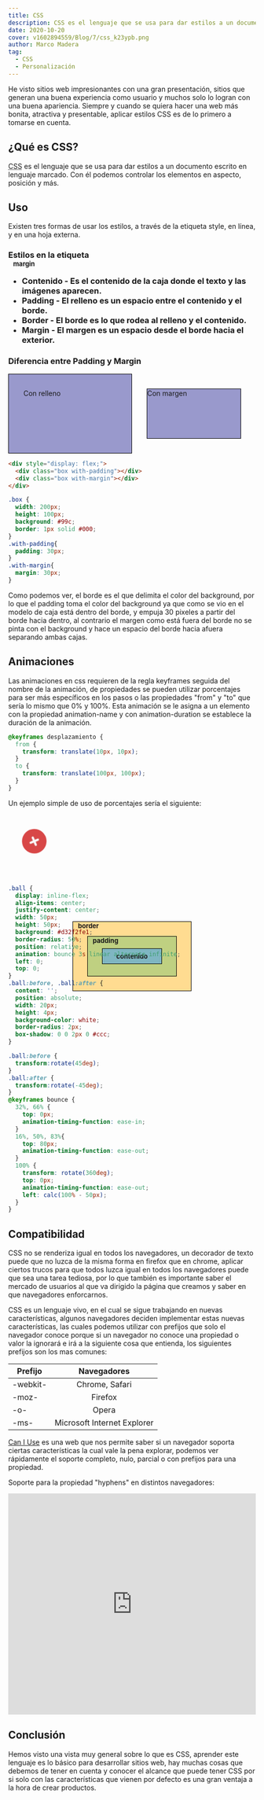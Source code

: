 ```yaml
---
title: CSS
description: CSS es el lenguaje que se usa para dar estilos a un documento escrito en lenguaje marcado. Con él podemos controlar los elementos en aspecto, posición y más.
date: 2020-10-20
cover: v1602894559/Blog/7/css_k23ypb.png
author: Marco Madera
tag:
  - CSS
  - Personalización
---
```


He visto sitios web impresionantes con una gran presentación, sitios que generan una buena experiencia como usuario y muchos solo lo logran con una buena apariencia. Siempre y cuando se quiera hacer una web más bonita, atractiva y presentable, aplicar estilos CSS es de lo primero a tomarse en cuenta.

## ¿Qué es CSS?
<p>
  <abbr title="Cascading Style Sheets">CSS</abbr> es el lenguaje que se usa para dar estilos a un documento escrito en lenguaje marcado. Con él podemos controlar los elementos en aspecto, posición y más.
</p>

## Uso
Existen tres formas de usar los estilos, a través de la etiqueta style, en línea, y en una hoja externa.

### Estilos en la etiqueta <style>
De igual forma se puede usar directamente en un elemento HTML con el atributo `style` de la siguiente forma:
```html
<p style="color: #fff; width: max-content; padding: 5px 10px; margin: auto; border-radius: 10px; background: radial-gradient(ellipse at center, rgba(240,47,23,0.7) 0%, rgba(240,47,23,1) 100%);">
En Línea
</p>
```

<p style="color: #fff; width: max-content;padding: 5px 10px; margin: auto; border-radius: 10px; background: radial-gradient(ellipse at center, rgba(240,47,23,0.7) 0%, rgba(240,47,23,1) 100%);">
En Línea
</p>

### Estilos en línea
CSS se puede usar directamente desde la etiqueta HTML `<style>`.
```html
<style>
body {
  margin: 0;
  padding: 0;
}
</style>
```

### Estilos en una hoja externa

La manera que se aprovecha mejor sería hacer un link a una hoja de estilos con extensión .css en una etiqueta `<link>` dentro de la etiqueta `<head>` de nuestro documento HTML de la siguiente manera, donde href es la ubicación de la hoja de estilos.

```html
<link
  rel="stylesheet"
  href="./styles.css"
/>
```

## Selectores
Al usar CSS en una hoja externa o en la etiqueta `<style>` los selectores son necesarios para estilar elementos específicos.

### Etiquetas
Para seleccionar etiquetas simplemente se escribe el nombre de la etiqueta, si se quiere especificar alguna etiqueta que contenga cierto atributo se puede hacer seguido con corchetes `[]`, así seleccionará todas las etiquetas del mismo nombre que tengan cierto atributo.

```css
nav { ... }

nav[class="topNavbar"] { ... }
```

### ID
Las id en HTML son únicas, se seleccionan con el símbolo `#`
```css
#SomeId {

}
```

### Clases
Al usar el nombre de una clase precediendo un punto "." se seleccionarán todos los elementos que tienen la misma clase.
```css
.clase {

}
```


### Combinaciones
Los selectores se pueden combinar para seleccionar elementos que tienen cierta relación siempre de forma descendente.

Las propiedades se pueden compartir separando por comma "," los selectores.

```css
nav.topNavbar, nav.bottomNavbar { ... }
```

Selecciona todas las etiquetas nav con clase topNavbar

```css 
nav.topNavbar { ... }
```

Selecciona todos los elementos de todos los subniveles con la clase topNavbar dentro de una etiqueta nav

```css
nav .topNavbar { ... }
```
Selecciona todos los elementos de primer subnivel con la clase topNavbar dentro de una etiqueta nav
```css
nav > .topNavbar { ... }
```
Selecciona al primer elemento del mismo nivel que sigue inmediatamente con la clase topNavbar
```css
nav + .topNavbar { ... }
```
 Selecciona a todos los elementos del mismo nivel que sigue inmediatamente con la clase topNavbar
```css
nav ~ .topNavbar { ... }
```
Selecciona a todos los elementos con etiqueta nav que incluye topNavbar en su atributo clase
```css
nav[class*="topNavbar"] { ... }
```

## Propiedades
Las propiedades son las reglas que sobre escribirán los estilos por default que le da el navegador, es todo lo que está dentro del paréntesis.
```css
div {
  margin-top: 10px;
  margin-right: 10px;
  margin-bottom: 10px;
  margin-left: 10px;
}
```

Las propiedades abreviadas nos permiten tener varias propiedades en una misma línea, ahorra tiempo y se mira más legible.
El anterior margen se puede escribir de la siguiente manera con una propiedad abreviada:

```css
div { 
  margin: 10px;
}
```

Si se quiere usar las cuatro propiedades de margen se pueden usar, de manera que el sentido sería la misma a las manecillas del reloj de la siguiente forma.

```css
div {
  margin: 10px 20px 30px 40px;
}
```
Lo que sería lo mismo a lo siguiente

```css
div {
  margin-top: 10px;
  margin-right: 20px;
  margin-bottom: 30px;
  margin-left: 40px;
}
```

Si solo se incluyen dos valores, se toma como el primer valor a margin-top y margin-bottom y el segundo valor margin-right y margin-left.

En caso de incluirse 3 valores, se toman de forma de las manecillas del reloj y el segundo valor sería para margin-left.

### Propiedades customizadas
Para crear una propiedad customizada se utiliza como prefijo el doble guión -- y seguido del nombre de la propiedad y el valor que lleva. Para usar la propiedad se hace a través de la función "var".

```css
.topNavbar {
  --color-verde: #1DB954;
  --color-gris: #ccc;
  background: var(--color-gris);
  color: var(--color-verde);
}
```

Para usar las propiedades en un scope global del documento se pueden definir en la pseudo clase :root.

```css
:root{
  --color-verde: #1DB954;
  --color-gris: #ccc;
}

.topNavbar {
  background: var(--color-gris);
  color: var(--color-verde);
}

.bottomNavbar {
  background: var(--color-gris);
  color: var(--color-verde);
}
```


### Herencia de propiedades
CSS como su nombre lo indica, hoja de estilos en cascada, va en forma de cascada, de arriba hacia abajo, por lo que una propiedad abreviada debe de ir antes de una propiedad unica para que sobreescriba los estilos por defecto, se pone por debajo para que se sobre escriban los estilos por defecto.


Mal:
```css
p{
  font-style: italic;
  font: 20px Arial;
}
```

Bien:
```css
p{
  font: 20px Arial;
  font-style: italic;
}
```

## Funciones
CSS al igual que otros lenguajes cuenta con funciones que son visuales y no podemos crear nuevas funciones.

### Funciones básicas
```css
{
  color: var(--color-white);
  color: rgba(123,123,123,0.2);
  width: calc(100vw - 80px);
  background: radial-gradient(ellipse at center, rgba(240,47,23,0.7) 0%, rgba(240,47,23,1) 100%);
  background-image: url("src/image.jpg");
}
```

### Funciones de selectores
```css
.item:nth-of-type(3n + 1) {
  grid-row-end: span 3;
}
.item:nth-of-type(3n + 2) {
  grid-row-end: span 2;
}
.item:nth-of-type(3n + 3) {
  grid-row-end: span 1;
}
```

### Funciones de dimensiones
```css
.dimension {
  transform: scale(2);
  transform: translate(-50%, -50%);
  transform: perspective(50em) rotateY(50deg)
}
```

### Funciones filtro
```css
img {
  filter: brightness(110%);
  filter: contrast(120%);
  filter: grayscale(90%);
}
```

### Funciones en grids
```css
.grid {
  grid-template-columns: fit-content(250px) 1fr;
  grid-template-columns: minmax(10px, 100px) 1fr minmax(min-content, 300px);
  grid-template-columns: repeat(6, 40px 80px);
}
```

## Reglas at
Son declaraciones que comienzan con el símbolo arroba "@", 

@import nos permite incluir una hoja de estilos externa, con esto podemos reusar nuestros estilos y poder agregar más fuentes como alternativa a la de HTML.

El siguiente código importará la fuente monserrat si se encuentra en un dispositivo de impresión.
```css
@import url('https://fonts.googleapis.com/css2?family=Montserrat&display=swap') print;
```

@keyframes  — Describe la configuración de pasos intermedios en una secuencia de animación CSS.

@media se usa para aplicar estilos para diferentes tipos de medios
```css
@media screen and (max-width: 1300px){
  nav{
    width: 100px;
  }
}

@keyframes nprogress-spinner {
  0% {
    transform: rotate(0deg);
  }
  100% {
    transform: rotate(360deg);
  }
}
```

## El modelo de caja
<style>
  .boxModel__margin {
    max-width: 300px;
    height: 200px;
    outline: dashed 1px #000;
    background: #ffca96;
    margin: auto;
    position: relative;
  }
  .boxModel__border {
    max-width: 240px;
    height: 140px;
    outline: solid 1px #000;
    background: #ffdc91;
  }
  .boxModel__padding {
    max-width: 180px;
    height: 80px;
    outline: solid 1px #000;
    background: #bfd081;
  }
  .boxModel__content {
    max-width: 120px;
    height: 30px;
    outline: solid 1px #000;
    background: #7fb6c2;
    display: flex;
    justify-content: center;
    align-items: center;
    font-size: 13px;
  }
  .boxModel-center{
    position: absolute;
    top: 0;
    bottom: 0;
    left: 0;
    right: 0;
    margin: auto;
  }
  .boxModel__margin span{
    font-size: 13px;
    margin-left: 10px;
  }
</style>
<div class="boxModel__margin">
<span>margin</span>
  <div class="boxModel__border boxModel-center">
  <span>border</span>
    <div class="boxModel__padding boxModel-center">
    <span>padding</span>
      <div class="boxModel__content boxModel-center">
        contenido
      </div>
    </div>
  </div>
</div>

- Contenido - Es el contenido de la caja donde el texto y las imágenes aparecen.
- Padding - El relleno es un espacio entre el contenido y el borde.
- Border - El borde es lo que rodea al relleno y el contenido.
- Margin - El margen es un espacio desde el borde hacia el exterior.

### Diferencia entre Padding y Margin
<style>
.box { 
  width: 200px;
  height: 100px;
  background: #99c;
  border: 1px solid #000;
}
.with-padding{
  padding: 30px;
}
.with-margin{
  margin: 30px;
}
</style>
<div style="display: flex;">
  <div class="box with-padding">Con relleno</div>
  <div class="box with-margin">Con margen</div>
</div>

```html
<div style="display: flex;">
  <div class="box with-padding"></div>
  <div class="box with-margin"></div>
</div>
```

```css
.box { 
  width: 200px;
  height: 100px;
  background: #99c;
  border: 1px solid #000;
}
.with-padding{
  padding: 30px;
}
.with-margin{
  margin: 30px;
}
```

Como podemos ver, el borde es el que delimita el color del background, por lo que el padding toma el color del background ya que como se vio en el modelo de caja está dentro del borde, y empuja 30 pixeles a partir del borde hacia dentro, al contrario el margen como está fuera del borde no se pinta con el background y hace un espacio del borde hacia afuera separando ambas cajas.

## Animaciones
Las animaciones en css requieren de la regla keyframes seguida del nombre de la animación, de propiedades se pueden utilizar porcentajes para ser más específicos en los pasos o las propiedades "from" y "to" que sería lo mismo que 0% y 100%.
Esta animación se le asigna a un elemento con la propiedad animation-name y con animation-duration se establece la duración de la animación.

```css
@keyframes desplazamiento {
  from {
    transform: translate(10px, 10px);
  }
  to {
    transform: translate(100px, 100px);
  }
}
```

Un ejemplo simple de uso de porcentajes sería el siguiente:

<style>
.ball {
  display: inline-flex;
  align-items: center;
  justify-content: center;
  width: 50px;
  height: 50px;
  color: #fff;
  background: #d32f2fe1;
  border-radius: 50%;
  position: relative;
  animation: bounce 3s linear alternate infinite;
  left: 0;
  top: 0;
}
.ball span{
  position: absolute;
  width: 20px;
  height: 4px;
  background-color: white;
  border-radius: 2px;
  box-shadow: 0 0 2px 0 #ccc;
}

.ball span:nth-of-type(1){
  transform:rotate(45deg);
}
.ball span:nth-of-type(2){
  transform:rotate(-45deg);
}
@keyframes bounce {
  32%, 66% {
    top: 0px;
    animation-timing-function: ease-in;
  }
  16%, 50%, 83%{
    top: 80px;
    animation-timing-function: ease-out;
  }
  100% {
    transform: rotate(360deg);
    top: 0px;
    animation-timing-function: ease-out;
    left: calc(100% - 50px);
  }
}
</style>
<div style="height: 130px;">
  <span class="ball"><span></span><span></span></span>
</div>

```css
.ball {
  display: inline-flex;
  align-items: center;
  justify-content: center;
  width: 50px;
  height: 50px;
  background: #d32f2fe1;
  border-radius: 50%;
  position: relative;
  animation: bounce 3s linear alternate infinite;
  left: 0;
  top: 0;
}
.ball:before, .ball:after {
  content: '';
  position: absolute;
  width: 20px;
  height: 4px;
  background-color: white;
  border-radius: 2px;
  box-shadow: 0 0 2px 0 #ccc;
}

.ball:before {
  transform:rotate(45deg);
}
.ball:after {
  transform:rotate(-45deg);
}
@keyframes bounce {
  32%, 66% {
    top: 0px;
    animation-timing-function: ease-in;
  }
  16%, 50%, 83%{
    top: 80px;
    animation-timing-function: ease-out;
  }
  100% {
    transform: rotate(360deg);
    top: 0px;
    animation-timing-function: ease-out;
    left: calc(100% - 50px);
  }
}
```

## Compatibilidad
CSS no se renderiza igual en todos los navegadores, un decorador de texto puede que no luzca de la misma forma en firefox que en chrome, aplicar ciertos trucos para que todos luzca igual en todos los navegadores puede que sea una tarea tediosa, por lo que también es importante saber el mercado de usuarios al que va dirigido la página que creamos y saber en que navegadores enforcarnos.

CSS es un lenguaje vivo, en el cual se sigue trabajando en nuevas características, algunos navegadores deciden implementar estas nuevas características, las cuales podemos utilizar con prefijos que solo el navegador conoce porque si un navegador no conoce una propiedad o valor la ignorará e irá a la siguiente cosa que entienda, los siguientes prefijos son los mas comunes: 

| Prefijo  |          Navegadores        |
|----------|:---------------------------:|
| -webkit- | Chrome, Safari              |
| -moz-    | Firefox                     |
| -o-      | Opera                       |
| -ms-     | Microsoft Internet Explorer |

[Can I Use](https://caniuse.com) es una web que nos permite saber si un navegador soporta ciertas características la cual vale la pena explorar, podemos ver rápidamente el soporte completo, nulo, parcial o con prefijos para una propiedad. 

Soporte para la propiedad "hyphens" en distintos navegadores:

<iframe src="https://caniuse.bitsofco.de/embed/index.html?feat=css-hyphens&periods=future_1,current,past_1,past_2&accessible-colours=false&image-base=none" title="Can I Use Hyphens" frameborder="0" width="100%" height="450"></iframe>

## Conclusión
Hemos visto una vista muy general sobre lo que es CSS, aprender este lenguaje es lo básico para desarrollar sitios web, hay muchas cosas que debemos de tener en cuenta y conocer el alcance que puede tener CSS por si solo con las características que vienen por defecto es una gran ventaja a la hora de crear productos.